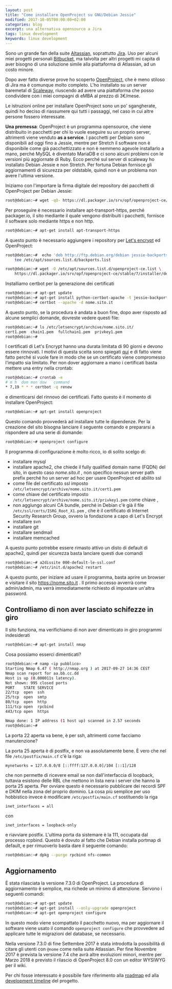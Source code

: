 ```yaml
---
layout: post
title: "Come installare OpenProject su GNU/Debian Jessie"
modified: 2017-10-05T00:00:00+02:00
categories: blog
excerpt: una alternativa opensource a Jira
tags: linux development
keywords: linux development
---
```


Sono un grande fan della suite [Altassian](https://www.atlassian.com/), soprattutto [Jira](https://www.atlassian.com/software/jira). Uso per alcuni miei progetti personali [Bitbucket](https://bitbucket.org/product), ma talvolta per altri progetti mi capita di aver bisogno di una soluzione simile alla piattaforma di Atlassian, ad un costo minore.

Dopo aver fatto diverse prove ho scoperto [OpenProject](https://www.openproject.org), che è meno stiloso di Jira ma è comunque molto completo. L'ho installato su un server baremetal di [Scaleway](https://www.scaleway.com/), riuscendo ad avere una piattaforma che posso condividere con i miei compagni di eMBA al prezzo di 3€/mese.

Le istruzioni online per installare OpenProject sono un po' sgangherate, quindi ho deciso di riassumere qui tutti i passaggi, nel caso in cui altre persone fossero interessate.

**Una premessa**: OpenProject è un programma opensource, che viene distribuito in pacchetti per chi lo vuole eseguire su un proprio server, altrimenti viene venduto __as a service__. I pacchetti per Debian sono disponibili ad oggi fino a Jessie, mentre per Stretch il software non è disponibile come già pacchettizzato e non è nemmeno agevole installarlo a mano, perché MySQL è diventato MariaDB e ci sono alcuni problemi con le versioni più aggiornate di Ruby. Ecco perché sul server di scaleway ho installato Debian Jessie e non Stretch. Per fortuna Debian fornisce gli aggiornamenti di sicurezza per oldstable, quindi non è un problema non avere l'ultima versione.

Iniziamo con l'importare la firma digitale del repository dei pacchetti di OpenProject per Debian Jessie:

```bash
root@debian:~# wget -qO- https://dl.packager.io/srv/opf/openproject-ce/key | apt-key add -
```

Per proseguire è necessario installare apt-transport-https, perché packager.io, il sito mediante il quale vengono distribuiti i pacchetti, fornisce il software solo mediante https e non http.

```bash
root@debian:~# apt-get install apt-transport-https
```

A questo punto è necessario aggiungere i repository per [Let's encrypt](https://letsencrypt.org/) ed OpenProject:

```bash
root@debian:~#  echo 'deb http://ftp.debian.org/debian jessie-backports main' | \
    tee /etc/apt/sources.list.d/backports.list

root@debian:~# wget -O /etc/apt/sources.list.d/openproject-ce.list \
    https://dl.packager.io/srv/opf/openproject-ce/stable/7/installer/debian/8.repo
```

Installiamo certbot per la generazione dei certificati

```bash
root@debian:~# apt-get update
root@debian:~# apt-get install python-certbot-apache -t jessie-backports
root@debian:~# certbot --apache -d nome.sito.it
```

A questo punto, se la procedura è andata a buon fine, dopo aver risposto ad alcune semplici domande, dovreste vedere questi file:

```bash
root@debian:~# ls /etc/letsencrypt/archive/nome.sito.it/
cert1.pem  chain1.pem  fullchain1.pem  privkey1.pem
root@debian:~#
```

I certificati di Let's Encrypt hanno una durata limitata di 90 giorni e devono essere rinnovati. I motivi di questa scelta sono spiegati [qui](https://letsencrypt.org/2015/11/09/why-90-days.html) e di fatto viene fatto perché si vuole fare in modo che se un certificato viene compromesso l'impatto sia limitato. Per non dover aggiornare a mano i certificati basta mettere una entry nella crontab:

```bash
root@debian:~# crontab -e
# m h  dom mon dow   command
* 7,19 * * * certbot -q renew
```

e dimenticarsi del rinnovo dei certificati. Fatto questo è il momento di installare OpenProject:

```bash
root@debian:~# apt-get install openproject
```

Questo comando provvederà ad installare tutte le dipendenze. Per la creazione del sito bisogna lanciare il seguente comando e prepararsi a rispondere ad una serie di domande:


```bash
root@debian:~# openproject configure
```

Il programma di configurazione è molto ricco, io di solito scelgo di:
* installare mysql
* installare apache2, che chiede il fully qualified domain name (FQDN) del sito, in questo caso _nome.sito.it_ , non specifico nessun server path prefix perché ho un server ad hoc per usare OpenProject ed abilito ssl
* come file del certificato ssl imposto `/etc/letsencrypt/archive/nome.sito.it/cert1.pem`
* come chiave del certificato imposto `/etc/letsencrypt/archive/nome.sito.it/privkey1.pem` come chiave ,
* non aggiungo alcuni CA bundle, perché in Debian c'è già il file `/etc/ssl/certs/ISRG_Root_X1.pem` , che è il certificato di Internet Security Research Group, ovvero la fondazione a capo di Let's Encrypt
* installare svn
* installare git
* installare sendmail
* installare memcached


A questo punto potrebbe essere rimasto attivo un disto di default di apache2, quindi per sicurezza basta lanciare questi due comandi

```bash
root@debian:~# a2dissite 000-default-le-ssl.conf
root@debian:~# /etc/init.d/apache2 restart
```

A questo punto, per iniziare ad usare il programma, basta aprire un browser e visitare il sito https://nome.sito.it . Il primo accesso avverrà come admin/admin, ma verrà immediatamente richiesto di impostare un'altra password.

## Controlliamo di non aver lasciato schifezze in giro

Il sito funziona, ma verifichiamo di non aver dimenticato in giro programmi indesiderati

```bash
root@debian:~# apt-get install nmap
```

Cosa possiamo esserci dimenticati?

```bash
root@debian:~# namp <ip pubblico>
Starting Nmap 6.47 ( http://nmap.org ) at 2017-09-27 14:36 CEST
Nmap scan report for aa.bb.cc.dd
Host is up (0.000011s latency).
Not shown: 995 closed ports
PORT    STATE SERVICE
22/tcp  open  ssh
25/tcp  open  smtp
80/tcp  open  http
111/tcp open  rpcbind
443/tcp open  https

Nmap done: 1 IP address (1 host up) scanned in 2.57 seconds
root@debian:~# 
```

La porta 22 aperta va bene, è per ssh, altrimenti come facciamo manutenzione?

La porta 25 aperta è di postfix, e non va assolutamente bene. &Egrave; vero che nel file `/etc/postfix/main.cf` c'è la riga:

```
mynetworks = 127.0.0.0/8 [::ffff:127.0.0.0]/104 [::1]/128
```

che non permette di ricevere email se non dall'interfaccia di loopback, tuttavia esistono delle RBL che mettono in lista nera i server che hanno la porta 25 aperta. Per ovviare questo è necessario pubblicare dei recordi SPF e DKIM nella zona del proprio dominio. La cosa più semplice per uso hobbistico invece è modificare `/etc/postfix/main.cf` sostituendo la riga

```
inet_interfaces = all
```

con

```
inet_interfaces = loopback-only
```

e riavviare postfix. L'ultima porta da sistemare è la 111, occupata dal processo rcpbind. Questo è dovuto al fatto che Debian installa portmap di default, e per rimuoverlo basta dare il seguente comando:

```bash
root@debian:~# dpkg --purge rpcbind nfs-common
```

## Aggiornamento

&Egrave; stata rilasciata la versione 7.3.0 di OpenProject. La procedura di aggiornamento è semplice, ma richede un minimo di attenzione. Servono i seguenti comandi:

```bash
root@debian:~# apt-get update
root@debian:~# apt-get install --only-upgrade openproject
root@debian:~# apt-get openproject configure
```

In questo modo viene scompattato il pacchetto nuovo, ma per aggiornare il software viene usato il comando `openproject configure` che provvedere ad applicare tutte le migrazioni del database, se necessario.

Nella versione 7.3.0 di fine Settembre 2017 è stata introdotta la possibilità di citare gli utenti con `@nome` come nella suite Atlassian. Per fine Novembre 2017 è prevista la versione 7.4 che avrà altre evoluzioni minori, mentre per Marzo 2018 è previsto il rilascio di OpenProject 8.0 con un editor WYSIWYG per il wiki.

Per chi fosse interessato è possibile fare riferimento alla [roadmap](https://community.openproject.com/projects/openproject/timelines/62) ed alla [development timeline](https://community.openproject.com/projects/openproject/timelines/36) del progetto.
